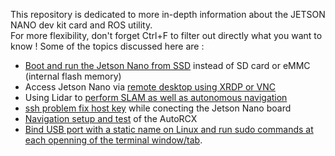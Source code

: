 This repository is dedicated to more in-depth information about the JETSON NANO dev kit card and ROS utility.</br>
For more flexibility, don't forget Ctrl+F to filter out directly what you want to know !
Some of the topics discussed here are : 
- [Boot and run the Jetson Nano from SSD](https://github.com/anasderkaoui/AutoRCX/blob/main/Additional%20reports/4th%20report.md) instead of SD card or eMMC (internal flash memory)
- Access Jetson Nano via [remote desktop using XRDP or VNC](https://github.com/anasderkaoui/AutoRCX/blob/main/Additional%20reports/1st%20report.md)
- Using Lidar to [perform SLAM as well as autonomous navigation](https://github.com/anasderkaoui/AutoRCX/blob/main/Additional%20reports/6th%20report.md)
- [ssh problem fix host key](https://github.com/anasderkaoui/AutoRCX/blob/main/Additional%20reports/5th%20report.md) while conecting the Jetson Nano board
- [Navigation setup and test](https://github.com/anasderkaoui/AutoRCX/blob/main/Additional%20reports/6th%20report.md) of the AutoRCX
- [Bind USB port with a static name on Linux and run sudo commands at each openning of the terminal window/tab](https://github.com/anasderkaoui/AutoRCX/blob/main/Additional%20reports/7th%20report.md).
